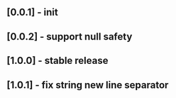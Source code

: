 ## [0.0.1] - init

## [0.0.2] - support null safety

## [1.0.0] - stable release

## [1.0.1] - fix string new line separator
